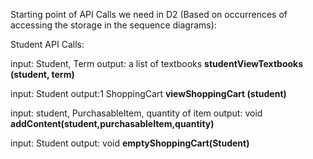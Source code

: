 Starting point of API Calls we need in D2 (Based on occurrences of accessing the storage in the sequence diagrams):

Student API Calls:

input: Student, Term    output: a list of textbooks 
**studentViewTextbooks (student, term)**

input: Student output:1 ShoppingCart
**viewShoppingCart (student)**

input: student, PurchasableItem, quantity of item   output: void
**addContent(student,purchasableItem,quantity)** 

input: Student     output: void
**emptyShoppingCart(Student)**